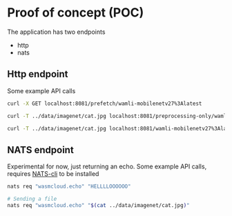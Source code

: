 # Proof of concept (POC)

The application has two endpoints
* http
* nats

## Http endpoint

Some example API calls

```bash
curl -X GET localhost:8081/prefetch/wamli-mobilenetv27%3Alatest

curl -T ../data/imagenet/cat.jpg localhost:8081/preprocessing-only/wamli-mobilenetv27%3Alatest

curl -T ../data/imagenet/cat.jpg localhost:8081/wamli-mobilenetv27%3Alatest
```

## NATS endpoint

Experimental for now, just returning an echo. Some example API calls,
requires [NATS-cli](https://github.com/nats-io/natscli) to be installed 

```bash
nats req "wasmcloud.echo" "HELLLLOOOOOO"

# Sending a file
nats req "wasmcloud.echo" "$(cat ../data/imagenet/cat.jpg)"
```